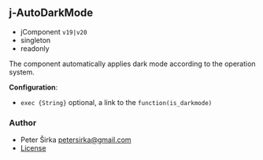 ## j-AutoDarkMode

- jComponent `v19|v20`
- singleton
- readonly

The component automatically applies dark mode according to the operation system.

__Configuration__:

- `exec {String}` optional, a link to the `function(is_darkmode)`

### Author

- Peter Širka <petersirka@gmail.com>
- [License](https://www.totaljs.com/license/)